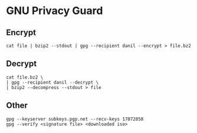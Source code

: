 <!-- -*- coding: utf-8; -*- -->

GNU Privacy Guard
=================

Encrypt
-------

    cat file | bzip2 --stdout | gpg --recipient danil --encrypt > file.bz2

Decrypt
-------

    cat file.bz2 \
    | gpg --recipient danil --decrypt \
    | bzip2 --decompress --stdout > file

Other
-----

    gpg --keyserver subkeys.pgp.net --recv-keys 17072058
    gpg --verify <signature file> <downloaded iso>

